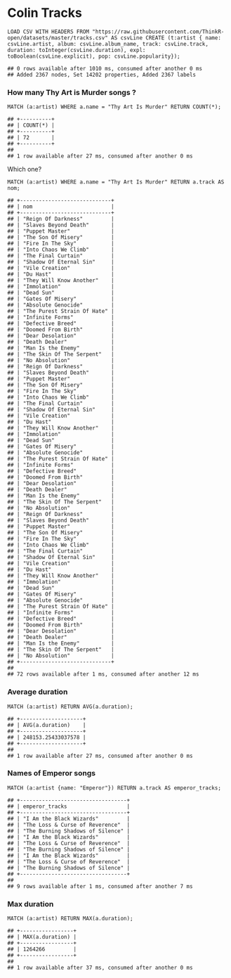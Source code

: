 Colin Tracks
================

``` neo4j
LOAD CSV WITH HEADERS FROM "https://raw.githubusercontent.com/ThinkR-open/datasets/master/tracks.csv" AS csvLine CREATE (t:artist { name: csvLine.artist, album: csvLine.album_name, track: csvLine.track, duration: toInteger(csvLine.duration), expl: toBoolean(csvLine.explicit), pop: csvLine.popularity});
```

    ## 0 rows available after 1010 ms, consumed after another 0 ms
    ## Added 2367 nodes, Set 14202 properties, Added 2367 labels

### How many Thy Art is Murder songs ?

``` neo4j
MATCH (a:artist) WHERE a.name = "Thy Art Is Murder" RETURN COUNT(*);
```

    ## +----------+
    ## | COUNT(*) |
    ## +----------+
    ## | 72       |
    ## +----------+
    ## 
    ## 1 row available after 27 ms, consumed after another 0 ms

Which
one?

``` neo4j
MATCH (a:artist) WHERE a.name = "Thy Art Is Murder" RETURN a.track AS nom;
```

    ## +-----------------------------+
    ## | nom                         |
    ## +-----------------------------+
    ## | "Reign Of Darkness"         |
    ## | "Slaves Beyond Death"       |
    ## | "Puppet Master"             |
    ## | "The Son Of Misery"         |
    ## | "Fire In The Sky"           |
    ## | "Into Chaos We Climb"       |
    ## | "The Final Curtain"         |
    ## | "Shadow Of Eternal Sin"     |
    ## | "Vile Creation"             |
    ## | "Du Hast"                   |
    ## | "They Will Know Another"    |
    ## | "Immolation"                |
    ## | "Dead Sun"                  |
    ## | "Gates Of Misery"           |
    ## | "Absolute Genocide"         |
    ## | "The Purest Strain Of Hate" |
    ## | "Infinite Forms"            |
    ## | "Defective Breed"           |
    ## | "Doomed From Birth"         |
    ## | "Dear Desolation"           |
    ## | "Death Dealer"              |
    ## | "Man Is the Enemy"          |
    ## | "The Skin Of The Serpent"   |
    ## | "No Absolution"             |
    ## | "Reign Of Darkness"         |
    ## | "Slaves Beyond Death"       |
    ## | "Puppet Master"             |
    ## | "The Son Of Misery"         |
    ## | "Fire In The Sky"           |
    ## | "Into Chaos We Climb"       |
    ## | "The Final Curtain"         |
    ## | "Shadow Of Eternal Sin"     |
    ## | "Vile Creation"             |
    ## | "Du Hast"                   |
    ## | "They Will Know Another"    |
    ## | "Immolation"                |
    ## | "Dead Sun"                  |
    ## | "Gates Of Misery"           |
    ## | "Absolute Genocide"         |
    ## | "The Purest Strain Of Hate" |
    ## | "Infinite Forms"            |
    ## | "Defective Breed"           |
    ## | "Doomed From Birth"         |
    ## | "Dear Desolation"           |
    ## | "Death Dealer"              |
    ## | "Man Is the Enemy"          |
    ## | "The Skin Of The Serpent"   |
    ## | "No Absolution"             |
    ## | "Reign Of Darkness"         |
    ## | "Slaves Beyond Death"       |
    ## | "Puppet Master"             |
    ## | "The Son Of Misery"         |
    ## | "Fire In The Sky"           |
    ## | "Into Chaos We Climb"       |
    ## | "The Final Curtain"         |
    ## | "Shadow Of Eternal Sin"     |
    ## | "Vile Creation"             |
    ## | "Du Hast"                   |
    ## | "They Will Know Another"    |
    ## | "Immolation"                |
    ## | "Dead Sun"                  |
    ## | "Gates Of Misery"           |
    ## | "Absolute Genocide"         |
    ## | "The Purest Strain Of Hate" |
    ## | "Infinite Forms"            |
    ## | "Defective Breed"           |
    ## | "Doomed From Birth"         |
    ## | "Dear Desolation"           |
    ## | "Death Dealer"              |
    ## | "Man Is the Enemy"          |
    ## | "The Skin Of The Serpent"   |
    ## | "No Absolution"             |
    ## +-----------------------------+
    ## 
    ## 72 rows available after 1 ms, consumed after another 12 ms

### Average duration

``` neo4j
MATCH (a:artist) RETURN AVG(a.duration);
```

    ## +--------------------+
    ## | AVG(a.duration)    |
    ## +--------------------+
    ## | 248153.25433037578 |
    ## +--------------------+
    ## 
    ## 1 row available after 27 ms, consumed after another 0 ms

### Names of Emperor songs

``` neo4j
MATCH (a:artist {name: "Emperor"}) RETURN a.track AS emperor_tracks;
```

    ## +----------------------------------+
    ## | emperor_tracks                   |
    ## +----------------------------------+
    ## | "I Am the Black Wizards"         |
    ## | "The Loss & Curse of Reverence"  |
    ## | "The Burning Shadows of Silence" |
    ## | "I Am the Black Wizards"         |
    ## | "The Loss & Curse of Reverence"  |
    ## | "The Burning Shadows of Silence" |
    ## | "I Am the Black Wizards"         |
    ## | "The Loss & Curse of Reverence"  |
    ## | "The Burning Shadows of Silence" |
    ## +----------------------------------+
    ## 
    ## 9 rows available after 1 ms, consumed after another 7 ms

### Max duration

``` neo4j
MATCH (a:artist) RETURN MAX(a.duration);
```

    ## +-----------------+
    ## | MAX(a.duration) |
    ## +-----------------+
    ## | 1264266         |
    ## +-----------------+
    ## 
    ## 1 row available after 37 ms, consumed after another 0 ms
